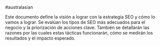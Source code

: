 #australasian

Este documento define la visión a lograr con la estrategia SEO y cómo lo vamos a lograr. Se evalúan los tipos de SEO más adecuados para el negocio y la priorización de acciones clave. También se detallarán las razones por las cuales estas tácticas funcionarán, cómo se medirán los resultados y el impacto esperado.


